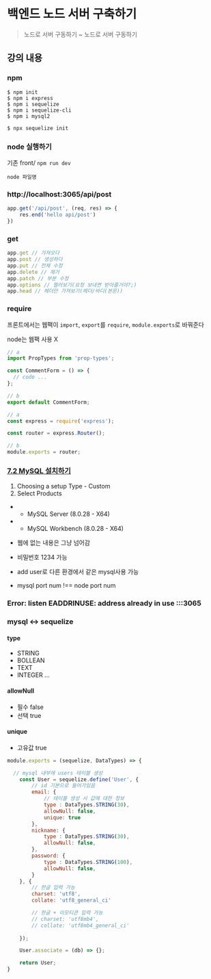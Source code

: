 # 백엔드 노드 서버 구축하기
> 노드로 서버 구동하기 ~ 노드로 서버 구동하기

## 강의 내용

### npm
```
$ npm init
$ npm i express
$ npm i sequelize
$ npm i sequelize-cli
$ npm i mysql2

$ npx sequelize init
```

### node 실행하기

기존 front/ `npm run dev`

`node 파일명`

### http://localhost:3065/api/post

```js
app.get('/api/post', (req, res) => {
    res.end('hello api/post')
})
```

### get

```js
app.get // 가져오다
app.post // 생성하다
app.put // 전체 수정
app.delete // 제거
app.patch // 부분 수정
app.options // 찔러보기(요청 보내면 받아줄거야?;)
app.head // 헤더만 가져보기(헤더/바디(본문))
```

### require

프론트에서는 웹팩이 `import`, `export`를 `require`, `module.exports`로 바꿔준다

node는 웹팩 사용 X

```js
// a
import PropTypes from 'prop-types';  

const CommentForm = () => {
  // code ...
};

// b
export default CommentForm;
```

```js
// a
const express = require('express');

const router = express.Router();

// b
module.exports = router;
```

### [7.2 MySQL 설치하기](https://thebook.io/080229/ch07/02/)

1. Choosing a setup Type - Custom
2. Select Products
- - MySQL Server (8.0.28 - X64)
- - MySQL Workbench (8.0.28 - X64)

- 웹에 없는 내용은 그냥 넘어감
- 비밀번호 1234 가능
- add user로 다른 환경에서 같은 mysql사용 가능
- mysql port num !== node port num

### Error: listen EADDRINUSE: address already in use :::3065

### mysql ↔ sequelize

#### type
- STRING
- BOLLEAN
- TEXT
- INTEGER
...

#### allowNull

- 필수 false
- 선택 true

#### unique
- 고유값 true

```js
module.exports = (sequelize, DataTypes) => {

  // mysql 내부에 users 테이블 생성
    const User = sequelize.define('User', {
        // id 기본으로 들어가있음
        email: {
            // 테이블 생성 시 값에 대한 정보
            type : DataTypes.STRING(30),
            allowNull: false,
            unique: true
        },
        nickname: {
            type : DataTypes.STRING(30),
            allowNull: false,
        },
        password: {
            type : DataTypes.STRING(100),
            allowNull: false,
        }
    }, {
        // 한글 입력 가능
        charset: 'utf8',
        collate: 'utf8_general_ci'

        // 한글 + 이모티콘 입력 가능
        // charset: 'utf8mb4',
        // collate: 'utf8mb4_general_ci' 
        
    });

    User.associate = (db) => {};

    return User;
}
```